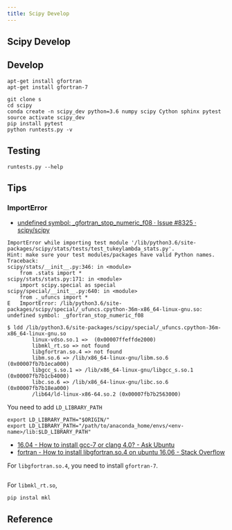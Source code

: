 ```yaml
---
title: Scipy Develop
---
```


## Scipy Develop


## Develop

```
apt-get install gfortran
apt-get install gfortran-7
```

```
git clone s
cd scipy
conda create -n scipy_dev python=3.6 numpy scipy Cython sphinx pytest
source activate scipy_dev
pip install pytest
python runtests.py -v
```


## Testing
```
runtests.py --help
```


## Tips

### ImportError
* [undefined symbol: \_gfortran\_stop\_numeric\_f08 · Issue \#8325 · scipy/scipy](https://github.com/scipy/scipy/issues/8325)

```
ImportError while importing test module '/lib/python3.6/site-packages/scipy/stats/tests/test_tukeylambda_stats.py'.
Hint: make sure your test modules/packages have valid Python names.
Traceback:
scipy/stats/__init__.py:346: in <module>
    from .stats import *
scipy/stats/stats.py:171: in <module>
    import scipy.special as special
scipy/special/__init__.py:640: in <module>
    from ._ufuncs import *
E   ImportError: /lib/python3.6/site-packages/scipy/special/_ufuncs.cpython-36m-x86_64-linux-gnu.so: undefined symbol: _gfortran_stop_numeric_f08
```

```
$ ldd /lib/python3.6/site-packages/scipy/special/_ufuncs.cpython-36m-x86_64-linux-gnu.so
        linux-vdso.so.1 =>  (0x00007ffeffde2000)
        libmkl_rt.so => not found
        libgfortran.so.4 => not found
        libm.so.6 => /lib/x86_64-linux-gnu/libm.so.6 (0x00007fb7b1eca000)
        libgcc_s.so.1 => /lib/x86_64-linux-gnu/libgcc_s.so.1 (0x00007fb7b1cb4000)
        libc.so.6 => /lib/x86_64-linux-gnu/libc.so.6 (0x00007fb7b18ea000)
        /lib64/ld-linux-x86-64.so.2 (0x00007fb7b2563000)
```

You need to add `LD_LIBRARY_PATH`

```
export LD_LIBRARY_PATH="$ORIGIN/"
export LD_LIBRARY_PATH="/path/to/anaconda_home/envs/<env-name>/lib:$LD_LIBRARY_PATH"
```

* [16\.04 \- How to install gcc\-7 or clang 4\.0? \- Ask Ubuntu](https://askubuntu.com/questions/859256/how-to-install-gcc-7-or-clang-4-0)
* [fortran \- How to install libgfortran\.so\.4 on ubuntu 16\.06 \- Stack Overflow](https://stackoverflow.com/questions/46516394/how-to-install-libgfortran-so-4-on-ubuntu-16-06)

For `libgfortran.so.4`, you need to install `gfortran-7`.

```
```

For `libmkl_rt.so`,


```
pip instal mkl
```

## Reference
